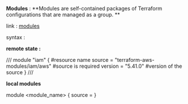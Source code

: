 **Modules** : **Modules are self-contained packages of Terraform configurations that are managed as a group. **

link : [modules](https://registry.terraform.io/browse/modules)

syntax :

**remote state :**

/// module "iam" {     #resource name
  source  = "terraform-aws-modules/iam/aws"  #source is required
  version = "5.41.0"  #version of the source
} ///

**local modules**

module <module_name> {
source = <path to be provided where module file >
}

